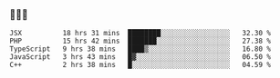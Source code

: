 ### 👋👋👋
<!--START_SECTION:waka-->
```text
JSX          18 hrs 31 mins  ████████░░░░░░░░░░░░░░░░░   32.30 % 
PHP          15 hrs 42 mins  ███████░░░░░░░░░░░░░░░░░░   27.38 % 
TypeScript   9 hrs 38 mins   ████▒░░░░░░░░░░░░░░░░░░░░   16.80 % 
JavaScript   3 hrs 43 mins   █▓░░░░░░░░░░░░░░░░░░░░░░░   06.50 % 
C++          2 hrs 38 mins   █░░░░░░░░░░░░░░░░░░░░░░░░   04.59 % 
```
<!--END_SECTION:waka-->
